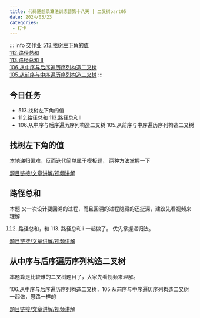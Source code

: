 ```yaml
---
title: 代码随想录算法训练营第十八天 | 二叉树part05
date: 2024/03/23
categories:
 - 打卡
---
```

::: info 交作业
[513.找树左下角的值](/blogs/algorithm/leetcode513.md)<br/>
[112.路径总和](/blogs/algorithm/leetcode112.md)<br/>
[113.路径总和 II](/blogs/algorithm/leetcode113.md)<br/>
[106.从中序与后序遍历序列构造二叉树](/blogs/algorithm/leetcode106.md)<br/>
[105.从前序与中序遍历序列构造二叉树](/blogs/algorithm/leetcode105.md)
:::

## 今日任务
- 513.找树左下角的值
- 112.路径总和 113.路径总和II
- 106.从中序与后序遍历序列构造二叉树 105.从前序与中序遍历序列构造二叉树

## 找树左下角的值  
本地递归偏难，反而迭代简单属于模板题， 两种方法掌握一下 

[题目链接/文章讲解/视频讲解](https://programmercarl.com/0513.%E6%89%BE%E6%A0%91%E5%B7%A6%E4%B8%8B%E8%A7%92%E7%9A%84%E5%80%BC.html)

## 路径总和
本题 又一次设计要回溯的过程，而且回溯的过程隐藏的还挺深，建议先看视频来理解 

112. 路径总和，和 113. 路径总和ii 一起做了。 优先掌握递归法。

[题目链接/文章讲解/视频讲解](https://programmercarl.com/0112.%E8%B7%AF%E5%BE%84%E6%80%BB%E5%92%8C.html)

## 从中序与后序遍历序列构造二叉树
本题算是比较难的二叉树题目了，大家先看视频来理解。 

106.从中序与后序遍历序列构造二叉树，105.从前序与中序遍历序列构造二叉树 一起做，思路一样的

[题目链接/文章讲解/视频讲解](https://programmercarl.com/0106.%E4%BB%8E%E4%B8%AD%E5%BA%8F%E4%B8%8E%E5%90%8E%E5%BA%8F%E9%81%8D%E5%8E%86%E5%BA%8F%E5%88%97%E6%9E%84%E9%80%A0%E4%BA%8C%E5%8F%89%E6%A0%91.html)
